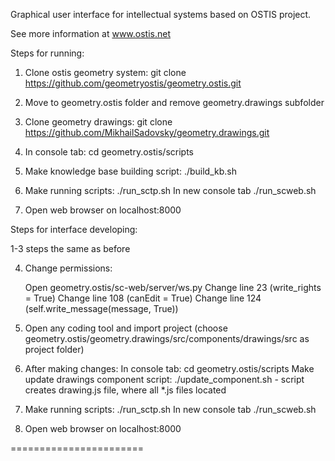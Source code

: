 Graphical user interface for intellectual systems based on OSTIS project.

See more information at www.ostis.net

Steps for running:

1. Clone ostis geometry system:
	git clone https://github.com/geometryostis/geometry.ostis.git

2. Move to geometry.ostis folder and remove geometry.drawings subfolder

3. Clone geometry drawings:
	git clone https://github.com/MikhailSadovsky/geometry.drawings.git

4. In console tab:
	cd geometry.ostis/scripts

5. Make knowledge base building script:
	./build_kb.sh

6. Make running scripts:
	./run_sctp.sh
   In new console tab
	./run_scweb.sh

7. Open web browser on localhost:8000


Steps for interface developing:

1-3 steps the same as before

4. Change permissions:

	Open geometry.ostis/sc-web/server/ws.py
	Change line 23 (write_rights = True)
	Change line 108 (canEdit = True)
	Change line 124 (self.write_message(message, True))

5. Open any coding tool and import project 
	(choose geometry.ostis/geometry.drawings/src/components/drawings/src as project folder)

6. After making changes:
	In console tab:
		cd geometry.ostis/scripts
	Make update drawings component script:
		./update_component.sh  - script creates drawing.js file, where all *.js files located

7. Make running scripts:
	./run_sctp.sh
   In new console tab
	./run_scweb.sh

8. Open web browser on localhost:8000

=======================
